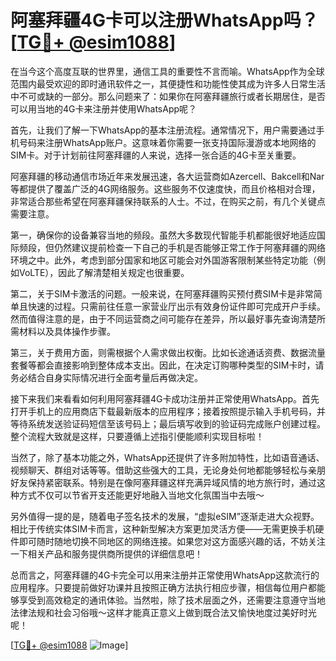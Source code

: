 # 阿塞拜疆4G卡可以注册WhatsApp吗？[[TG💪+ @esim1088](https://t.me/s/esim1088)]

在当今这个高度互联的世界里，通信工具的重要性不言而喻。WhatsApp作为全球范围内最受欢迎的即时通讯软件之一，其便捷性和功能性使其成为许多人日常生活中不可或缺的一部分。那么问题来了：如果你在阿塞拜疆旅行或者长期居住，是否可以用当地的4G卡来注册并使用WhatsApp呢？

首先，让我们了解一下WhatsApp的基本注册流程。通常情况下，用户需要通过手机号码来注册WhatsApp账户。这意味着你需要一张支持国际漫游或本地网络的SIM卡。对于计划前往阿塞拜疆的人来说，选择一张合适的4G卡至关重要。

阿塞拜疆的移动通信市场近年来发展迅速，各大运营商如Azercell、Bakcell和Nar等都提供了覆盖广泛的4G网络服务。这些服务不仅速度快，而且价格相对合理，非常适合那些希望在阿塞拜疆保持联系的人士。不过，在购买之前，有几个关键点需要注意。

第一，确保你的设备兼容当地的频段。虽然大多数现代智能手机都能很好地适应国际频段，但仍然建议提前检查一下自己的手机是否能够正常工作于阿塞拜疆的网络环境之中。此外，考虑到部分国家和地区可能会对外国游客限制某些特定功能（例如VoLTE），因此了解清楚相关规定也很重要。

第二，关于SIM卡激活的问题。一般来说，在阿塞拜疆购买预付费SIM卡是非常简单且快速的过程。只需前往任意一家营业厅出示有效身份证件即可完成开户手续。然而值得注意的是，由于不同运营商之间可能存在差异，所以最好事先查询清楚所需材料以及具体操作步骤。

第三，关于费用方面，则需根据个人需求做出权衡。比如长途通话资费、数据流量套餐等都会直接影响到整体成本支出。因此，在决定订购哪种类型的SIM卡时，请务必结合自身实际情况进行全面考量后再做决定。

接下来我们来看看如何利用阿塞拜疆4G卡成功注册并正常使用WhatsApp。首先打开手机上的应用商店下载最新版本的应用程序；接着按照提示输入手机号码，并等待系统发送验证码短信至该号码上；最后填写收到的验证码完成账户创建过程。整个流程大致就是这样，只要遵循上述指引便能顺利实现目标啦！

当然了，除了基本功能之外，WhatsApp还提供了许多附加特性，比如语音通话、视频聊天、群组对话等等。借助这些强大的工具，无论身处何地都能够轻松与亲朋好友保持紧密联系。特别是在像阿塞拜疆这样充满异域风情的地方旅行时，通过这种方式不仅可以节省开支还能更好地融入当地文化氛围当中去哦～

另外值得一提的是，随着电子签名技术的发展，“虚拟eSIM”逐渐走进大众视野。相比于传统实体SIM卡而言，这种新型解决方案更加灵活方便——无需更换手机硬件即可随时随地切换不同地区的网络连接。如果您对这方面感兴趣的话，不妨关注一下相关产品和服务提供商所提供的详细信息吧！

总而言之，阿塞拜疆的4G卡完全可以用来注册并正常使用WhatsApp这款流行的应用程序。只要提前做好功课并且按照正确方法执行相应步骤，相信每位用户都能够享受到高效稳定的通讯体验。当然啦，除了技术层面之外，还需要注意遵守当地法律法规和社会习俗哦～这样才能真正意义上做到既合法又愉快地度过美好时光呢！

[[TG💪+ @esim1088](https://t.me/s/esim1088) ![Image](https://i.postimg.cc/4NQfJmqS/Snipaste-2025-05-13-00-14-12.png)]